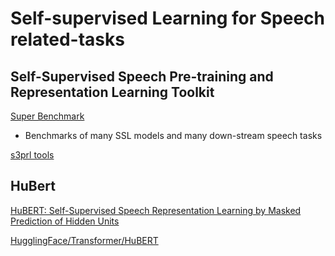 # Self-supervised Learning for Speech related-tasks

## Self-Supervised Speech Pre-training and Representation Learning Toolkit
[Super Benchmark](https://superbbenchmark.org/)
- Benchmarks of many SSL models and many down-stream speech tasks

[s3prl tools](https://github.com/s3prl/s3prl)

## HuBert

[HuBERT: Self-Supervised Speech Representation Learning by Masked Prediction of Hidden Units](https://arxiv.org/abs/2106.07447)

[HugglingFace/Transformer/HuBERT](https://huggingface.co/transformers/model_doc/hubert.html)

